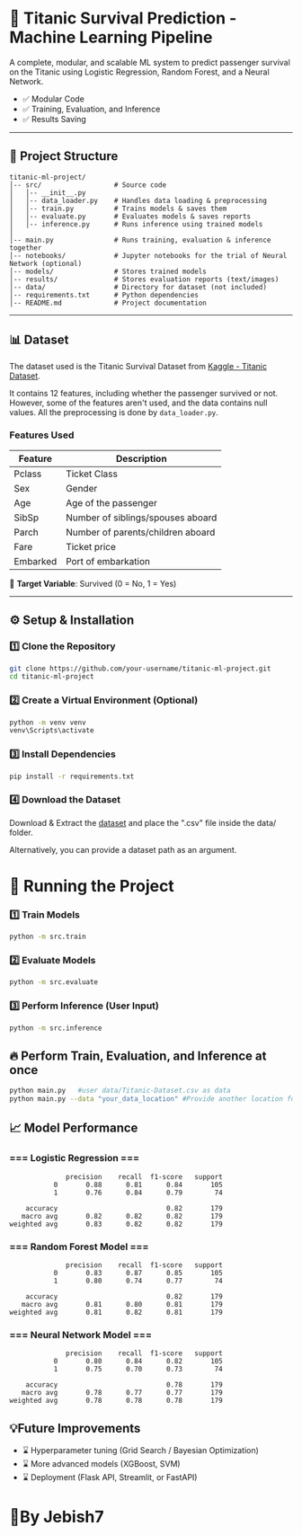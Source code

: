 # 🚀 Titanic Survival Prediction - Machine Learning Pipeline

A complete, modular, and scalable ML system to predict passenger survival on the Titanic using Logistic Regression, Random Forest, and a Neural Network.

- ✅ Modular Code
- ✅ Training, Evaluation, and Inference
- ✅ Results Saving

---

## 📂 Project Structure

```
titanic-ml-project/
│-- src/                  # Source code
│   │-- __init__.py       
│   │-- data_loader.py    # Handles data loading & preprocessing
│   │-- train.py          # Trains models & saves them
│   │-- evaluate.py       # Evaluates models & saves reports
│   │-- inference.py      # Runs inference using trained models
│   
│-- main.py               # Runs training, evaluation & inference together
│-- notebooks/            # Jupyter notebooks for the trial of Neural Network (optional)
│-- models/               # Stores trained models
│-- results/              # Stores evaluation reports (text/images)
│-- data/                 # Directory for dataset (not included)
│-- requirements.txt      # Python dependencies
│-- README.md             # Project documentation
```
---

## 📊 Dataset

The dataset used is the Titanic Survival Dataset from [Kaggle - Titanic Dataset](https://www.kaggle.com/datasets/yasserh/titanic-dataset/data).

It contains 12 features, including whether the passenger survived or not.  
However, some of the features aren't used, and the data contains null values. All the preprocessing is done by `data_loader.py`.

### Features Used

| Feature       | Description                          |
|---------------|--------------------------------------|
| Pclass        | Ticket Class                         |
| Sex           | Gender                               |
| Age           | Age of the passenger                 |
| SibSp         | Number of siblings/spouses aboard    |
| Parch         | Number of parents/children aboard    |
| Fare          | Ticket price                         |
| Embarked      | Port of embarkation                  |

🔸 **Target Variable**: Survived (0 = No, 1 = Yes)

---

## ⚙️ Setup & Installation

### 1️⃣ Clone the Repository

```bash
git clone https://github.com/your-username/titanic-ml-project.git
cd titanic-ml-project
```

### 2️⃣ Create a Virtual Environment (Optional)

```bash
python -m venv venv
venv\Scripts\activate
```

### 3️⃣ Install Dependencies

```bash
pip install -r requirements.txt
```

### 4️⃣ Download the Dataset

Download & Extract the [dataset](https://www.kaggle.com/datasets/yasserh/titanic-dataset/data) and place the ".csv" file inside the data/ folder.

Alternatively, you can provide a dataset path as an argument.

<h1>🚀 Running the Project</h1>

### 1️⃣ Train Models

```bash
python -m src.train
```

### 2️⃣ Evaluate Models

```bash
python -m src.evaluate
```

### 3️⃣ Perform Inference (User Input)

```bash
python -m src.inference
```

## 🔥 Perform Train, Evaluation, and Inference at once

```bash
python main.py   #user data/Titanic-Dataset.csv as data
python main.py --data "your_data_location" #Provide another location for dataset
```

## 📈 Model Performance

### === Logistic Regression ===
```
              precision    recall  f1-score   support
           0       0.88      0.81      0.84       105
           1       0.76      0.84      0.79        74

    accuracy                           0.82       179
   macro avg       0.82      0.82      0.82       179
weighted avg       0.83      0.82      0.82       179
```

### === Random Forest Model ===
```
              precision    recall  f1-score   support
           0       0.83      0.87      0.85       105
           1       0.80      0.74      0.77        74

    accuracy                           0.82       179
   macro avg       0.81      0.80      0.81       179
weighted avg       0.81      0.82      0.81       179
```

### === Neural Network Model ===
```
              precision    recall  f1-score   support
           0       0.80      0.84      0.82       105
           1       0.75      0.70      0.73        74

    accuracy                           0.78       179
   macro avg       0.78      0.77      0.77       179
weighted avg       0.78      0.78      0.78       179
```

## 💡Future Improvements

- ⌛ Hyperparameter tuning (Grid Search / Bayesian Optimization)
- ⌛ More advanced models (XGBoost, SVM)
- ⌛ Deployment (Flask API, Streamlit, or FastAPI)

<h1>📝By Jebish7</h1>
